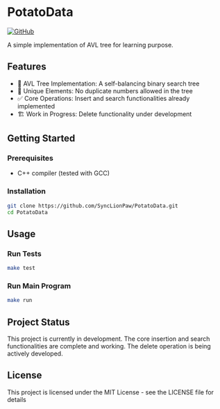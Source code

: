 # PotatoData

[![GitHub](https://img.shields.io/badge/GitHub-SyncLionPaw/PotatoData-blue)](https://github.com/SyncLionPaw/PotatoData)

A simple implementation of AVL tree for learning purpose.

## Features

- 🌲 AVL Tree Implementation: A self-balancing binary search tree
- 🚧 Unique Elements: No duplicate numbers allowed in the tree
- ✅ Core Operations: Insert and search functionalities already implemented
- 🏗️ Work in Progress: Delete functionality under development

## Getting Started

### Prerequisites

- C++ compiler (tested with GCC)

### Installation

```bash
git clone https://github.com/SyncLionPaw/PotatoData.git
cd PotatoData
```
## Usage

### Run Tests
```bash
make test
```
### Run Main Program
```bash
make run
```
## Project Status
This project is currently in development. The core insertion and search functionalities are complete and working. The delete operation is being actively developed.

## License
This project is licensed under the MIT License - see the LICENSE file for details